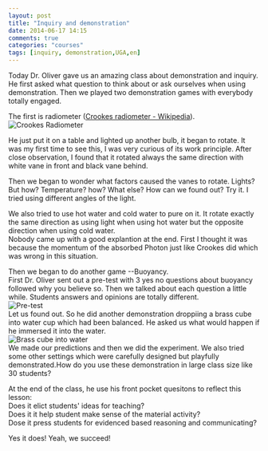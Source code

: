 ```yaml
---
layout: post
title: "Inquiry and demonstration"
date: 2014-06-17 14:15
comments: true
categories: "courses"
tags: [inquiry, demonstration,UGA,en]
---
```

Today Dr. Oliver gave us an amazing class about demonstration and inquiry. He first asked what question to think about or ask ourselves when using demonstration. Then we played two demonstration games with everybody totally engaged.  

The first is radiometer ([Crookes radiometer - Wikipedia](http://en.wikipedia.org/wiki/Crookes_radiometer)).  
![Crookes Radiometer](https://raw.github.com/lukezhg/Freyja/master/radiometer.jpg)  

He just put it on a table and lighted up another bulb, it began to rotate. It was my first time to see this, I was very curious of its work principle. After close observation, I found that it rotated always the same direction with white vane in front and black vane behind.  

Then we began to wonder what factors caused the vanes to rotate. Lights? But how? Temperature? how? What else? How can we found out? Try it. I tried using different angles of the light.  

We also tried to use hot water and cold water to pure on it. It rotate exactly the same direction as using light when using hot water but the opposite direction when using cold water.  
Nobody came up with a good explantion at the end. First I thought it was because the momentum of the absorbed Photon just like Crookes did which was wrong in this situation.  

Then we began to do another game --Buoyancy.  
First Dr. Oliver sent out a pre-test with 3 yes no questions about buoyancy followed why you believe so. Then we talked about each question a little while. Students answers and opinions are totally different.  
![Pre-test](https://raw.github.com/lukezhg/Freyja/master/pre-test.png)  
Let us found out. So he did another demonstration droppiing a brass cube into water cup which had been balanced. He asked us what would happen if he immersed it into the water.  
![Brass cube into water](https://raw.github.com/lukezhg/Freyja/master/drop-into-water.png)  
We made our predictions and then we did the experiment. We also tried some other settings which were carefully designed but playfully demonstrated.How do you use these demonstration in large class size like 30 students?  

At the end of the class, he use his front pocket quesitons to reflect this lesson:  
Does it elict students' ideas for teaching?  
Does it it help student make sense of the material activity?  
Dose it press students for evidenced based reasoning and communicating?  

Yes it does! Yeah, we succeed!  